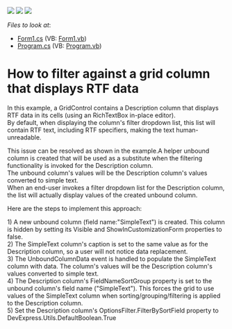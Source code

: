 <!-- default badges list -->
![](https://img.shields.io/endpoint?url=https://codecentral.devexpress.com/api/v1/VersionRange/128628765/10.2.6%2B)
[![](https://img.shields.io/badge/Open_in_DevExpress_Support_Center-FF7200?style=flat-square&logo=DevExpress&logoColor=white)](https://supportcenter.devexpress.com/ticket/details/E2907)
[![](https://img.shields.io/badge/📖_How_to_use_DevExpress_Examples-e9f6fc?style=flat-square)](https://docs.devexpress.com/GeneralInformation/403183)
<!-- default badges end -->
<!-- default file list -->
*Files to look at*:

* [Form1.cs](./CS/E2907/Form1.cs) (VB: [Form1.vb](./VB/E2907/Form1.vb))
* [Program.cs](./CS/E2907/Program.cs) (VB: [Program.vb](./VB/E2907/Program.vb))
<!-- default file list end -->
# How to filter against a grid column that displays RTF data


<p>In this example, a GridControl contains a Description column that displays RTF data in its cells (using an RichTextBox in-place editor).<br />
By default, when displaying the column's filter dropdown list, this list will contain RTF text, including RTF specifiers, making the text human-unreadable.</p><p>This issue can be resolved as shown in the example.A helper unbound column is created that will be used as a substitute when the filtering functionality is invoked for the Description column.<br />
The unbound column's values will be the Description column's values converted to simple text.<br />
When an end-user invokes a filter dropdown list for the Description column, the list will actually display values of the created unbound column.</p><p>Here are the steps to implement this approach:</p><p>1) A new unbound column (field name:"SimpleText") is created. This column is hidden by setting its Visible and ShowInCustomizationForm properties to false.<br />
2) The SimpleText column's caption is set to the same value as for the Description column, so a user will not notice data replacement.<br />
3) The UnboundColumnData event is handled to populate the SimpleText column with data. The column's values will be the Description column's values converted to simple text.<br />
4) The Description column's FieldNameSortGroup property is set to the unbound column's field name ("SimpleText"). This forces the grid to use values of the SimpleText column when sorting/grouping/filtering is applied to the Description column.<br />
5) Set the Description column's OptionsFilter.FilterBySortField property to DevExpress.Utils.DefaultBoolean.True</p>

<br/>



